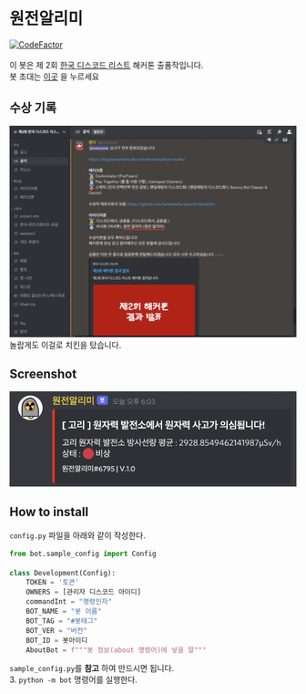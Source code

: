 # 원전알리미
[![CodeFactor](https://www.codefactor.io/repository/github/ajb3296/nuclear_alarm/badge)](https://www.codefactor.io/repository/github/ajb3296/nuclear_alarm)<br><br>
이 봇은 제 2회 [한국 디스코드 리스트](https://koreanbots.dev/https://koreanbots.dev/) 해커톤 출품작입니다.<br>
봇 초대는 [이곳](https://discord.com/oauth2/authorize?client_id=923937385727811585&permissions=149504&scope=bot) 을 누르세요

## 수상 기록
<img src="https://github.com/ajb3296/Nuclear_alarm/blob/main/image/%EC%88%98%EC%83%81.png?raw=true" width="600"/>
놀랍게도 이걸로 치킨을 탔습니다.

## Screenshot
![test_screenshot](https://github.com/ajb3296/Nuclear_alarm/blob/main/image/스크린샷%202021-12-25%20오후%206.10.14.png?raw=true)

## How to install

`config.py` 파일을 아래와 같이 작성한다.
```python
from bot.sample_config import Config

class Development(Config):
    TOKEN = '토큰'
    OWNERS = [관리자 디스코드 아이디]
    commandInt = "명령인자"
    BOT_NAME = "봇 이름"
    BOT_TAG = "#봇태그"
    BOT_VER = "버전"
    BOT_ID = 봇아이디
    AboutBot = f"""봇 정보(about 명령어)에 넣을 말"""
```
`sample_config.py`를 **참고** 하여 만드시면 됩니다.<br>
3. `python -m bot` 명령어를 실행한다.
